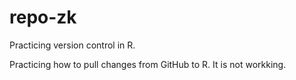 # repo-zk
Practicing version control in R.

Practicing how to pull changes from GitHub to R.
It is not workking. 
